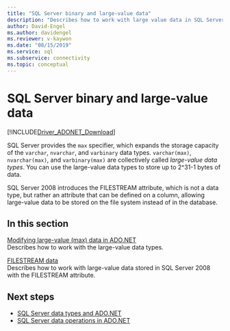 ```yaml
---
title: "SQL Server binary and large-value data"
description: "Describes how to work with large value data in SQL Server."
author: David-Engel
ms.author: davidengel
ms.reviewer: v-kaywon
ms.date: "08/15/2019"
ms.service: sql
ms.subservice: connectivity
ms.topic: conceptual
---
```

# SQL Server binary and large-value data

[!INCLUDE[Driver_ADONET_Download](../../../includes/driver_adonet_download.md)]

SQL Server provides the `max` specifier, which expands the storage capacity of the `varchar`, `nvarchar`, and `varbinary` data types. `varchar(max)`, `nvarchar(max)`, and `varbinary(max)` are collectively called *large-value data types*. You can use the large-value data types to store up to 2^31-1 bytes of data.  
  
SQL Server 2008 introduces the FILESTREAM attribute, which is not a data type, but rather an attribute that can be defined on a column, allowing large-value data to be stored on the file system instead of in the database.  
  
## In this section  
[Modifying large-value (max) data in ADO.NET](modify-large-value-max-data.md)  
Describes how to work with the large-value data types.  
  
[FILESTREAM data](filestream-data.md)  
Describes how to work with large-value data stored in SQL Server 2008 with the FILESTREAM attribute.  
  
## Next steps
- [SQL Server data types and ADO.NET](sql-server-data-types.md)
- [SQL Server data operations in ADO.NET](sql-server-data-operations.md)
